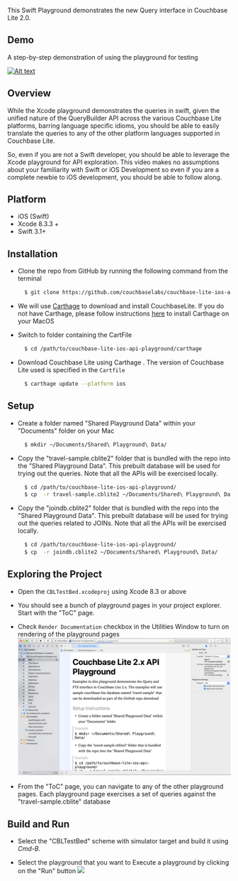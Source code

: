 This Swift Playground demonstrates the new Query interface in Couchbase Lite 2.0. 

## Demo
A step-by-step demonstration of using the playground for testing 

[![Alt text](https://i.ytimg.com/vi/9NA2OXdSiqA/1.jpg)](https://youtu.be/9NA2OXdSiqA)

## Overview
While the Xcode playground demonstrates the queries in swift, given the unified nature of the QueryBuilder API across the various Couchbase Lite platforms, barring language specific idioms, you should be able to easily translate the queries to any of the other platform languages supported in Couchbase Lite. 

So, even if you are not a Swift developer, you should be able to leverage the Xcode playground for API exploration. This video makes no assumptions about your familiarity with Swift or iOS Development so even if you are a complete newbie to iOS development, you should be able to follow along. 


## Platform 
- iOS (Swift)
- Xcode 8.3.3 + 
- Swift 3.1+

## Installation
- Clone the repo from GitHub by running the following command from the terminal
  ``` bash
    $ git clone https://github.com/couchbaselabs/couchbase-lite-ios-api-playground   
  ```

-  We will use [Carthage](https://github.com/Carthage/Carthage) to download and install CouchbaseLite. If you do not have Carthage, please follow instructions [here](https://github.com/Carthage/Carthage#installing-carthage) to install Carthage on your MacOS

- Switch to folder containing the CartFile
  ``` bash
    $ cd /path/to/couchbase-lite-ios-api-playground/carthage 
  ```

- Download Couchbase Lite using Carthage . The version of Couchbase Lite used is specified in the `Cartfile`
  ``` bash
    $ carthage update --platform ios
  ```

## Setup
- Create a folder named "Shared Playground Data" within your "Documents" folder on your Mac
  ``` bash
    $ mkdir ~/Documents/Shared\ Playground\ Data/
  ```

- Copy the "travel-sample.cblite2" folder that is bundled with the repo into the "Shared Playground Data". This prebuilt database will be used for trying out the queries. Note that all the APIs will be exercised locally.

  ``` bash
    $ cd /path/to/couchbase-lite-ios-api-playground/
    $ cp  -r travel-sample.cblite2 ~/Documents/Shared\ Playground\ Data/
  ```

- Copy the "joindb.cblite2" folder that is bundled with the repo into the "Shared Playground Data". This prebuilt database will be used for trying out the queries related to JOINs. Note that all the APIs will be exercised locally.

  ``` bash
    $ cd /path/to/couchbase-lite-ios-api-playground/
    $ cp  -r joindb.cblite2 ~/Documents/Shared\ Playground\ Data/
  ```
## Exploring the Project 

- Open the `CBLTestBed.xcodeproj` using Xcode 8.3 or above
- You should see a bunch of playground pages in your project explorer. Start with the "ToC" page.

- Check `Render Documentation` checkbox in the Utilities Window to turn on rendering of the playground pages
![](https://raw.githubusercontent.com/couchbaselabs/couchbase-lite-ios-api-playground/master/pages.png?token=AAnYg2SJc85cx_1sesr6VMPyCCvXzEyBks5aCbEgwA%3D%3D)

- From the "ToC" page, you can navigate to any of the other playground pages. Each playground page exercises a set of queries against the "travel-sample.cblite" database


## Build and Run
- Select the "CBLTestBed" scheme with simulator target and build it using *Cmd-B*. 

- Select the playground that you want to Execute a playground by clicking on the "Run" button
![](https://raw.githubusercontent.com/couchbaselabs/couchbase-lite-ios-api-playground/master/run_page.gif?token=AAnYg1rpGHsrE3u5F7ZqEPdp8ub1iRd-ks5aCbFVwA%3D%3D)
